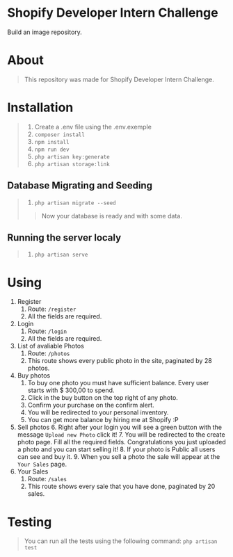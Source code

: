 # Shopify Developer Intern Challenge
Build an image repository.
# About
> This repository was made for Shopify Developer Intern Challenge.
# Installation
> 1. Create a .env file using the .env.exemple
> 2. `composer install`
> 3. `npm install`
> 3. `npm run dev`
> 4. `php artisan key:generate`
> 5. `php artisan storage:link`
## Database Migrating and Seeding 
> 1. `php artisan migrate --seed`
>> Now your database is ready and with some data.
## Running the server localy
> 1. `php artisan serve`
# Using
1. Register
    1. Route: `/register`
    2. All the fields are required.
2. Login
    1. Route: `/login`
    2. All the fields are required.
3. List of avaliable Photos
    1. Route: `/photos`
    2. This route shows every public photo in the site, paginated by 28 photos.
4. Buy photos
    1. To buy one photo you must have sufficient balance. Every user starts with $ 300,00 to spend.
    2. Click in the buy button on the top right of any photo.
    3. Confirm your purchase on the confirm alert.
    4. You will be redirected to your personal inventory.
    5. You can get more balance by hiring me at Shopify :P
5. Sell photos
    6. Right after your login you will see a green button with the message `Upload new Photo` click it!
    7. You will be redirected to the create photo page. Fill all the required fields. Congratulations you just uploaded a photo and you can start selling it!
    8. If your photo is Public all users can see and buy it.
    9. When you sell a photo the sale will appear at the `Your Sales` page.
6. Your Sales
    1. Route: `/sales`
    2. This route shows every sale that you have done, paginated by 20 sales.
# Testing
> You can run all the tests using the following command: `php artisan test`

